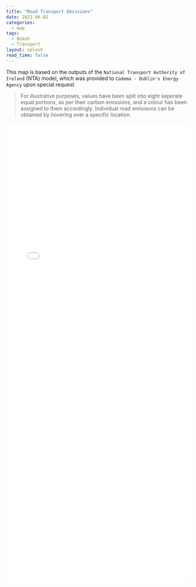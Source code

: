 ```yaml
---
title: "Road Transport Emissions"
date: 2021-06-02
categories:
  - map
tags:
  - Bokeh
  - Transport
layout: splash
read_time: false
---
```

This map is based on the outputs of the `National Transport Authority of Ireland` (NTA) model, which was provided to `Codema - Dublin's Energy Agency` upon special request. 

> For illustrative purposes, values have been split into eight seperate equal portions, as per their carbon emissions, and a colour has been assigned to them accordingly. Individual road emisisons can be obtained by hovering over a specific location.  

<div style="height: 1250px; width: 100%;">
  <iframe
    type="text/html"
    src="{{ site.baseurl }}/assets/html/nta_road_emissions.html"
    style="height: 100%; width: 100%; border: 0;">
  </iframe>
</div>